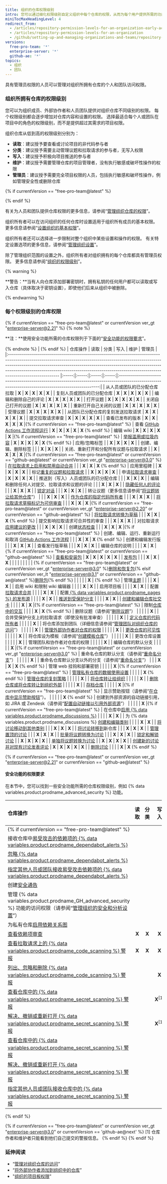 ```yaml
---
title: 组织的仓库权限级别
intro: 您可以通过细化权限级别自定义组织中每个仓库的权限，从而为每个用户提供所需的功能和任务权限。
miniTocMaxHeadingLevel: 4
redirect_from:
  - /articles/repository-permission-levels-for-an-organization-early-access-program/
  - /articles/repository-permission-levels-for-an-organization
  - /github/setting-up-and-managing-organizations-and-teams/repository-permission-levels-for-an-organization
versions:
  free-pro-team: '*'
  enterprise-server: '*'
  github-ae: '*'
topics:
  - 组织
  - 团队
---
```

具有管理员权限的人员可以管理对组织所拥有仓库的个人和团队访问权限。

### 组织所拥有仓库的权限级别

您可以为组织成员、外部协作者和人员团队提供对组织仓库不同级别的权限。 每个权限级别都会逐步增加对仓库内容和设置的权限。 选择最适合每个人或团队在项目中的角色的权限级别，而不是提供超过其需求的项目权限。

组织仓库从低到高的权限级别分别为：
- **读取**：建议授予要查看或讨论项目的非代码参与者
- **分类**：建议授予需要主动管理议题和拉取请求的参与者，无写入权限
- **写入**：建议授予积极向项目推送的参与者
- **维护**：建议授予需要管理仓库的项目管理者，没有执行敏感或破坏性操作的权限
- **管理员**：建议授予需要完全项目权限的人员，包括执行敏感和破坏性操作，例如管理安全性或删除仓库

{% if currentVersion == "free-pro-team@latest" %}

{% endif %}

有关为人员和团队提供仓库权限的更多信息，请参阅“[管理组织仓库的权限](/articles/managing-access-to-your-organizations-repositories)”。

组织所有者可以在访问组织的任何仓库时设置适用于组织所有成员的基本权限。 更多信息请参阅“[设置组织的基本权限](/github/setting-up-and-managing-organizations-and-teams/setting-base-permissions-for-an-organization#setting-base-permissions)”。

组织所有者还可以选择进一步限制对整个组织中某些设置和操作的权限。 有关特定设置选项的更多信息，请参阅“[管理组织设置](/articles/managing-organization-settings)”。

除了管理组织范围的设置之外，组织所有者对组织拥有的每个仓库都具有管理员权限。 更多信息请参阅“[组织的权限级别](/articles/permission-levels-for-an-organization)”。

{% warning %}

**警告：**当有人向仓库添加部署密钥时，拥有私钥的任何用户都可以读取或写入仓库（具体取决于密钥设置），即使他们后来从组织中被删除。

{% endwarning %}

### 每个权限级别的仓库权限
{% if currentVersion == "free-pro-team@latest" or currentVersion ver_gt "enterprise-server@2.21" %}
{% note %}

**注：**使用安全功能所需的仓库权限列于下面的“[安全功能的权限要求](#permission-requirements-for-security-features)”。

{% endnote %}
|
{% endif %}
| 仓库操作                                                                                                                                                                                                                                                                                                                                              |  读取   |  分类   |  写入   |  维护   |                                                                        管理员                                                                         |
|:------------------------------------------------------------------------------------------------------------------------------------------------------------------------------------------------------------------------------------------------------------------------------------------------------------------------------------------------- |:-----:|:-----:|:-----:|:-----:|:--------------------------------------------------------------------------------------------------------------------------------------------------:|
| 从人员或团队的已分配仓库拉取                                                                                                                                                                                                                                                                                                                                    | **X** | **X** | **X** | **X** |                                                                       **X**                                                                        |
| 复刻人员或团队的已分配仓库                                                                                                                                                                                                                                                                                                                                     | **X** | **X** | **X** | **X** |                                                                       **X**                                                                        |
| 编辑和删除自己的评论                                                                                                                                                                                                                                                                                                                                        | **X** | **X** | **X** | **X** |                                                                       **X**                                                                        |
| 打开议题                                                                                                                                                                                                                                                                                                                                              | **X** | **X** | **X** | **X** |                                                                       **X**                                                                        |
| 关闭自己打开的议题                                                                                                                                                                                                                                                                                                                                         | **X** | **X** | **X** | **X** |                                                                       **X**                                                                        |
| 重新打开自己关闭的议题                                                                                                                                                                                                                                                                                                                                       | **X** | **X** | **X** | **X** |                                                                       **X**                                                                        |
| 受理议题                                                                                                                                                                                                                                                                                                                                              | **X** | **X** | **X** | **X** |                                                                       **X**                                                                        |
| 从团队已分配仓库的复刻发送拉取请求                                                                                                                                                                                                                                                                                                                                 | **X** | **X** | **X** | **X** |                                                                       **X**                                                                        |
| 提交拉取请求审查                                                                                                                                                                                                                                                                                                                                          | **X** | **X** | **X** | **X** |                                                                       **X**                                                                        |
| 查看已发布的版本                                                                                                                                                                                                                                                                                                                                          | **X** | **X** | **X** | **X** |                                              **X** |{% if currentVersion == "free-pro-team@latest" %}
| 查看 [GitHub Actions 工作流程运行](/actions/automating-your-workflow-with-github-actions/managing-a-workflow-run)                                                                                                                                                                                                                                         | **X** | **X** | **X** | **X** |                                                                 **X** 
{% endif %}
| 编辑 wiki                                                                                                                                                                                                                                                                                                                                           | **X** | **X** | **X** | **X** |                                              **X** |{% if currentVersion == "free-pro-team@latest" %}
| [举报滥用或垃圾内容](/communities/maintaining-your-safety-on-github/reporting-abuse-or-spam)                                                                                                                                                                                                                                                               | **X** | **X** | **X** | **X** |                                                                 **X** 
{% endif %}
| 应用/忽略标签                                                                                                                                                                                                                                                                                                                                           |       | **X** | **X** | **X** |                                                                       **X**                                                                        |
| 创建、编辑、删除标签                                                                                                                                                                                                                                                                                                                                        |       |       | **X** | **X** |                                                                       **X**                                                                        |
| 关闭、重新打开和分配所有议题与拉取请求                                                                                                                                                                                                                                                                                                                               |       | **X** | **X** | **X** | **X** |{% if currentVersion == "free-pro-team@latest" or currentVersion == "github-ae@latest" or currentVersion ver_gt "enterprise-server@3.0" %}
| [在拉取请求上启用和禁用自动合并](/github/administering-a-repository/managing-auto-merge-for-pull-requests-in-your-repository)                                                                                                                                                                                                                                    |       |       | **X** | **X** |                                                                 **X** 
{% endif %}
| 应用里程碑                                                                                                                                                                                                                                                                                                                                             |       | **X** | **X** | **X** |                                                                       **X**                                                                        |
| 标记[重复的议题和拉取请求](/articles/about-duplicate-issues-and-pull-requests)                                                                                                                                                                                                                                                                                |       | **X** | **X** | **X** |                                                                       **X**                                                                        |
| 申请[拉取请求审查](/articles/requesting-a-pull-request-review)                                                                                                                                                                                                                                                                                            |       | **X** | **X** | **X** |                                                                       **X**                                                                        |
| 推送到（写入）人员或团队的已分配仓库                                                                                                                                                                                                                                                                                                                                |       |       | **X** | **X** |                                                                       **X**                                                                        |
| 编辑和删除任何人对提交、拉取请求和议题的评论                                                                                                                                                                                                                                                                                                                            |       |       | **X** | **X** |                                                                       **X**                                                                        |
| [隐藏任何人的评论](/communities/moderating-comments-and-conversations/managing-disruptive-comments)                                                                                                                                                                                                                                                       |       |       | **X** | **X** |                                                                       **X**                                                                        |
| [锁定对话](/communities/moderating-comments-and-conversations/locking-conversations)                                                                                                                                                                                                                                                                  |       |       | **X** | **X** |                                                                       **X**                                                                        |
| 转让议题（更多信息请参阅“[将议题转让给其他仓库](/articles/transferring-an-issue-to-another-repository)”）                                                                                                                                                                                                                                                                |       |       | **X** | **X** |                                                                       **X**                                                                        |
| [作为仓库的指定代码所有者](/articles/about-code-owners)                                                                                                                                                                                                                                                                                                       |       |       | **X** | **X** |                                                                       **X**                                                                        |
| [将拉取请求草稿标记为可供审查](/articles/changing-the-stage-of-a-pull-request)                                                                                                                                                                                                                                                                                  |       |       | **X** | **X** | **X** |{% if currentVersion == "free-pro-team@latest" or currentVersion ver_gt "enterprise-server@2.20" or currentVersion == "github-ae@latest" %}
| [将拉取请求转换为草稿](/articles/changing-the-stage-of-a-pull-request)                                                                                                                                                                                                                                                                                      |       |       | **X** | **X** |                                                                 **X** 
{% endif %}
| 提交影响拉取请求可合并性的审查                                                                                                                                                                                                                                                                                                                                   |       |       | **X** | **X** |                                                                       **X**                                                                        |
| 对拉取请求[应用建议的更改](/articles/incorporating-feedback-in-your-pull-request)                                                                                                                                                                                                                                                                             |       |       | **X** | **X** |                                                                       **X**                                                                        |
| 创建[状态检查](/articles/about-status-checks)                                                                                                                                                                                                                                                                                                           |       |       | **X** | **X** |                                              **X** |{% if currentVersion == "free-pro-team@latest" %}
| 创建、编辑、运行、重新运行和取消 [GitHub Actions 工作流程](/actions/automating-your-workflow-with-github-actions/)                                                                                                                                                                                                                                                    |       |       | **X** | **X** |                                                                 **X** 
{% endif %}
| 创建和编辑发行版                                                                                                                                                                                                                                                                                                                                          |       |       | **X** | **X** |                                                                       **X**                                                                        |
| 查看发行版草稿                                                                                                                                                                                                                                                                                                                                           |       |       | **X** | **X** |                                                                       **X**                                                                        |
| 编辑仓库的说明                                                                                                                                                                                                                                                                                                                                           |       |       |       | **X** |                          **X** |{% if currentVersion == "free-pro-team@latest" or currentVersion == "github-ae@latest" %}
| [查看和安装包](/packages/publishing-and-managing-packages)                                                                                                                                                                                                                                                                                              | **X** | **X** | **X** | **X** |                                                                       **X**                                                                        |
| [发布包](/packages/publishing-and-managing-packages/publishing-a-package)                                                                                                                                                                                                                                                                            |       |       | **X** | **X** |                                                                       **X**                                                                        |
|                                                                                                                                                                                                                                                                                                                                                   |       |       |       |       |                                                                                                                                                    |
| {% if currentVersion == "free-pro-team@latest" or currentVersion ver_gt "enterprise-server@3.0" %}[删除和恢复包](/packages/learn-github-packages/deleting-and-restoring-a-package){% elsif currentVersion ver_lt "enterprise-server@3.1" or currentVersion == "github-ae@latest" %}[删除包](/packages/learn-github-packages/deleting-a-package){% endif %} |       |       |       |       |                                                                **X** | {% endif %}
| 管理[主题](/articles/classifying-your-repository-with-topics)                                                                                                                                                                                                                                                                                         |       |       |       | **X** |                                                                       **X**                                                                        |
| 启用 wiki 和限制 wiki 编辑器                                                                                                                                                                                                                                                                                                                              |       |       |       | **X** |                                                                       **X**                                                                        |
| 启用项目板                                                                                                                                                                                                                                                                                                                                             |       |       |       | **X** |                                                                       **X**                                                                        |
| 配置[拉取请求合并](/articles/configuring-pull-request-merges)                                                                                                                                                                                                                                                                                             |       |       |       | **X** |                                                                       **X**                                                                        |
| 配置[ {% data variables.product.prodname_pages %} 的发布源](/articles/configuring-a-publishing-source-for-github-pages)                                                                                                                                                                                                                                 |       |       |       | **X** |                                                                       **X**                                                                        |
| [推送到受保护分支](/articles/about-protected-branches)                                                                                                                                                                                                                                                                                                    |       |       |       | **X** |                                                                       **X**                                                                        |
| [创建和编辑仓库社交卡](/articles/customizing-your-repositorys-social-media-preview)                                                                                                                                                                                                                                                                         |       |       |       | **X** |                                              **X** |{% if currentVersion == "free-pro-team@latest" %}
| 限制[仓库中的交互](/communities/moderating-comments-and-conversations/limiting-interactions-in-your-repository)                                                                                                                                                                                                                                           |       |       |       | **X** |                                                                 **X** 
{% endif %}
| 删除议题（请参阅“[删除议题](/articles/deleting-an-issue)”）                                                                                                                                                                                                                                                                                                    |       |       |       |       |                                                                       **X**                                                                        |
| 合并受保护分支上的拉取请求（即使没有批准审查）                                                                                                                                                                                                                                                                                                                           |       |       |       |       |                                                                       **X**                                                                        |
| [定义仓库的代码所有者](/articles/about-code-owners)                                                                                                                                                                                                                                                                                                         |       |       |       |       |                                                                       **X**                                                                        |
| 将仓库添加到团队（详细信息请参阅“[管理团队对组织仓库的访问](/github/setting-up-and-managing-organizations-and-teams/managing-team-access-to-an-organization-repository#giving-a-team-access-to-a-repository)”）                                                                                                                                                                |       |       |       |       |                                                                       **X**                                                                        |
| [管理外部协作者对仓库的权限](/articles/adding-outside-collaborators-to-repositories-in-your-organization)                                                                                                                                                                                                                                                      |       |       |       |       |                                                                       **X**                                                                        |
| [更改仓库的可见性](/articles/restricting-repository-visibility-changes-in-your-organization)                                                                                                                                                                                                                                                              |       |       |       |       |                                                                       **X**                                                                        |
| 将仓库设为模板（请参阅“[创建模板仓库](/articles/creating-a-template-repository)”）                                                                                                                                                                                                                                                                                  |       |       |       |       |                                                                       **X**                                                                        |
| 更改仓库设置                                                                                                                                                                                                                                                                                                                                            |       |       |       |       |                                                                       **X**                                                                        |
| 管理团队和协作者对仓库的权限                                                                                                                                                                                                                                                                                                                                    |       |       |       |       |                                                                       **X**                                                                        |
| 编辑仓库的默认分支                                                                                                                                                                                                                                                                                                                                         |       |       |       |       |                     **X** |{% if currentVersion == "free-pro-team@latest" or currentVersion ver_gt "enterprise-server@3.0" %}
| 重命名仓库的默认分支（请参阅“[重命名分支](/github/administering-a-repository/renaming-a-branch)”）                                                                                                                                                                                                                                                                    |       |       |       |       |                                                                       **X**                                                                        |
| 重命名仓库默认分支以外的分支（请参阅“[重命名分支](/github/administering-a-repository/renaming-a-branch)”）                                                                                                                                                                                                                                                                |       |       | **X** | **X** |                                                                 **X** 
{% endif %}
| 管理 web 挂钩和部署密钥                                                                                                                                                                                                                                                                                                                                    |       |       |       |       |                                              **X** |{% if currentVersion == "free-pro-team@latest" %}
| [管理私有仓库的数据使用设置](/github/understanding-how-github-uses-and-protects-your-data/managing-data-use-settings-for-your-private-repository)                                                                                                                                                                                                              |       |       |       |       |                                                                 **X** 
{% endif %}
| [管理仓库的复刻策略](/github/administering-a-repository/managing-the-forking-policy-for-your-repository)                                                                                                                                                                                                                                                   |       |       |       |       |                                                                       **X**                                                                        |
| [将仓库转让给组织](/articles/restricting-repository-creation-in-your-organization)                                                                                                                                                                                                                                                                        |       |       |       |       |                                                                       **X**                                                                        |
| [删除仓库或将仓库转让到组织外部](/articles/setting-permissions-for-deleting-or-transferring-repositories)                                                                                                                                                                                                                                                        |       |       |       |       |                                                                       **X**                                                                        |
| [存档仓库](/articles/about-archiving-repositories)                                                                                                                                                                                                                                                                                                    |       |       |       |       |                                              **X** |{% if currentVersion == "free-pro-team@latest" %}
| 显示赞助按钮（请参阅“[在仓库中显示赞助按钮](/articles/displaying-a-sponsor-button-in-your-repository)”）。                                                                                                                                                                                                                                                              |       |       |       |       |                                                                 **X** 
{% endif %}
| 创建到外部资源的自动链接引用，如 JIRA 或 Zendesk（请参阅“[配置自动链接以引用外部资源](/articles/configuring-autolinks-to-reference-external-resources)”）                                                                                                                                                                                                                            |       |       |       |       |                                              **X** |{% if currentVersion == "free-pro-team@latest" %}
| 在仓库中[启用 {% data variables.product.prodname_discussions %}](/github/administering-a-repository/enabling-or-disabling-github-discussions-for-a-repository)                                                                                                                                                                                          |       |       |       | **X** |                                                                       **X**                                                                        |
| 为 {% data variables.product.prodname_discussions %} [创建和编辑类别](/discussions/managing-discussions-for-your-community/managing-categories-for-discussions-in-your-repository)                                                                                                                                                                        |       |       |       | **X** |                                                                       **X**                                                                        |
| [将讨论移动到其他类别](/discussions/managing-discussions-for-your-community/managing-discussions-in-your-repository)                                                                                                                                                                                                                                        |       |       | **X** | **X** |                                                                       **X**                                                                        |
| [将讨论转移到](/discussions/managing-discussions-for-your-community/managing-discussions-in-your-repository)新仓库                                                                                                                                                                                                                                         |       |       | **X** | **X** |                                                                       **X**                                                                        |
| [管理置顶的讨论](/discussions/managing-discussions-for-your-community/managing-discussions-in-your-repository)                                                                                                                                                                                                                                           |       |       | **X** | **X** |                                                                       **X**                                                                        |
| [批量将议题转换为讨论](/discussions/managing-discussions-for-your-community/managing-discussions-in-your-repository)                                                                                                                                                                                                                                        |       |       | **X** | **X** |                                                                       **X**                                                                        |
| [锁定和解锁讨论](/discussions/managing-discussions-for-your-community/moderating-discussions)                                                                                                                                                                                                                                                            |       | **X** | **X** | **X** |                                                                       **X**                                                                        |
| [单独将议题转换为讨论](/discussions/managing-discussions-for-your-community/moderating-discussions)                                                                                                                                                                                                                                                         |       | **X** | **X** | **X** |                                                                       **X**                                                                        |
| [创建新的讨论并对现有讨论发表评论](/discussions/collaborating-with-your-community-using-discussions/participating-in-a-discussion)                                                                                                                                                                                                                                | **X** | **X** | **X** | **X** |                                                                       **X**                                                                        |
| [删除讨论](/discussions/managing-discussions-for-your-community/managing-discussions-in-your-repository#deleting-a-discussion)                                                                                                                                                                                                                        |       |       |       | **X** |                                                                 **X** 
{% endif %}

{% if currentVersion == "free-pro-team@latest" or currentVersion ver_gt "enterprise-server@2.21" or currentVersion == "github-ae@latest" %}
#### 安全功能的权限要求

在本节中，您可以找到一些安全功能所需的仓库权限级别，例如 {% data variables.product.prodname_advanced_security %} 功能。

| 仓库操作                                                                                                                                                                                                                |  读取   |  分类   |         写入          |         维护          |                                                                              管理员                                                                              |
|:------------------------------------------------------------------------------------------------------------------------------------------------------------------------------------------------------------------- |:-----:|:-----:|:-------------------:|:-------------------:|:-------------------------------------------------------------------------------------------------------------------------------------------------------------:|
| {% if currentVersion == "free-pro-team@latest" %}                                                                                                                                                                   |       |       |                     |                     |                                                                                                                                                               |
| 接收仓库中[易受攻击的依赖项的 {% data variables.product.prodname_dependabot_alerts %}](/github/managing-security-vulnerabilities/about-alerts-for-vulnerable-dependencies)                                                      |       |       |                     |                     |                                                                             **X**                                                                             |
| [忽略 {% data variables.product.prodname_dependabot_alerts %}](/github/managing-security-vulnerabilities/viewing-and-updating-vulnerable-dependencies-in-your-repository)                                           |       |       |                     |                     |                                                                             **X**                                                                             |
| [指定其他人员或团队接收易受攻击依赖项的 {% data variables.product.prodname_dependabot_alerts %}](/github/administering-a-repository/managing-security-and-analysis-settings-for-your-repository#granting-access-to-security-alerts)  |       |       |                     |                     |                                                                             **X**                                                                             |
| 创建[安全通告](/github/managing-security-vulnerabilities/about-github-security-advisories)                                                                                                                                |       |       |                     |                     | **X** |{% endif %}{% if currentVersion == "free-pro-team@latest" or currentVersion ver_gt "enterprise-server@2.22" or currentVersion == "github-ae@latest" %}
| 管理 {% data variables.product.prodname_GH_advanced_security %} 功能的访问权限（请参阅“[管理组织的安全和分析设置](/github/setting-up-and-managing-organizations-and-teams/managing-security-and-analysis-settings-for-your-organization)”） |       |       |                     |                     |                                              **X** |{% endif %}{% if currentVersion == "free-pro-team@latest" %}
| 为私有仓库[启用依赖关系图](/code-security/supply-chain-security/exploring-the-dependencies-of-a-repository)                                                                                                                     |       |       |                     |                     |                                                                             **X**                                                                             |
| [查看依赖项审查](/code-security/supply-chain-security/about-dependency-review)                                                                                                                                             | **X** | **X** |        **X**        |        **X**        | **X** |{% endif %}{% if currentVersion == "free-pro-team@latest" or currentVersion ver_gt "enterprise-server@2.21" or currentVersion == "github-ae@latest" %}
| [查看拉取请求上的 {% data variables.product.prodname_code_scanning %} 警报](/github/finding-security-vulnerabilities-and-errors-in-your-code/triaging-code-scanning-alerts-in-pull-requests)                                | **X** | **X** |        **X**        |        **X**        |                                                                             **X**                                                                             |
| [列出、忽略和删除 {% data variables.product.prodname_code_scanning %} 警报](/github/finding-security-vulnerabilities-and-errors-in-your-code/managing-code-scanning-alerts-for-your-repository)                             |       |       |        **X**        |        **X**        |  **X** |{% endif %}{% if currentVersion == "free-pro-team@latest" or currentVersion ver_gt "enterprise-server@3.0" or currentVersion == 'github-ae@next' %}
| [查看仓库中的 {% data variables.product.prodname_secret_scanning %} 警报](/github/administering-a-repository/managing-alerts-from-secret-scanning)                                                                        |       |       | **X**<sup>[1]</sup> | **X**<sup>[1]</sup> |                                                                             **X**                                                                             |
| [解决、撤销或重新打开 {% data variables.product.prodname_secret_scanning %} 警报](/github/administering-a-repository/managing-alerts-from-secret-scanning)                                                                    |       |       | **X**<sup>[1]</sup> | **X**<sup>[1]</sup> |                                             **X** |{% endif %}{% if currentVersion == "enterprise-server@3.0" %}
| [查看仓库中的 {% data variables.product.prodname_secret_scanning %} 警报](/github/administering-a-repository/managing-alerts-from-secret-scanning)                                                                        |       |       |                     |                     |                                                                             **X**                                                                             |
| [解决、撤销或重新打开 {% data variables.product.prodname_secret_scanning %} 警报](/github/administering-a-repository/managing-alerts-from-secret-scanning)                                                                    |       |       |                     |                     |                     **X** |{% endif %}{% if currentVersion == "free-pro-team@latest" or currentVersion ver_gt "enterprise-server@2.22" %}
| [指定其他人员或团队接收仓库中的 {% data variables.product.prodname_secret_scanning %} 警报](/github/administering-a-repository/managing-security-and-analysis-settings-for-your-repository#granting-access-to-security-alerts)     |       |       |                     |                     |                                                                      **X** 
{% endif %}

{% if currentVersion == "free-pro-team@latest" or currentVersion ver_gt "enterprise-server@3.0" or currentVersion == 'github-ae@next' %}
[1] 仓库作者和维护者只能看到他们自己提交的警报信息。
{% endif %}
{% endif %}

### 延伸阅读

- “[管理对组织仓库的访问](/articles/managing-access-to-your-organization-s-repositories)”
- “[将外部协作者添加到组织中的仓库](/articles/adding-outside-collaborators-to-repositories-in-your-organization)”
- "[组织的项目板权限](/articles/project-board-permissions-for-an-organization)"

